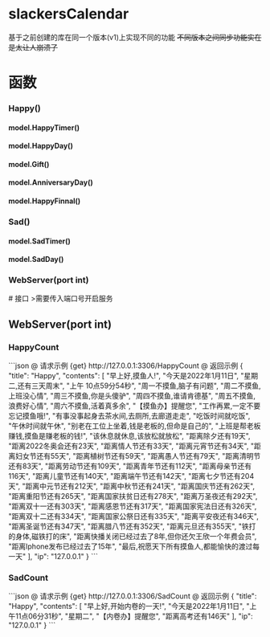 # slackersCalendar
基于之前创建的库在同一个版本(v1)上实现不同的功能
~~不同版本之间同步功能实在是太让人崩溃了~~
# 函数
<h3>Happy()</h3>
<h4>model.HappyTimer()</h4>
<h4>model.HappyDay()</h4>
<h4>model.Gift()</h4>
<h4>model.AnniversaryDay()</h4>
<h4>model.HappyFinnal()</h4>
<h3>Sad()</h3>
<h4>model.SadTimer()</h4>
<h4>model.SadDay()</h4>
<h3>WebServer(port int)</h3>
# 接口
>需要传入端口号开启服务
<h2>WebServer(port int)</h2>

<h3>HappyCount</h3>
```json
@ 请求示例
{get} http://127.0.0.1:3306/HappyCount
@ 返回示例
{
"title": "Happy",
"contents": [
"早上好,摸鱼人!",
"今天是2022年1月11日",
"星期二,还有三天周末",
"上午 10点59分54秒",
"周一不摸鱼,脑子有问题",
"周二不摸鱼,上班没心情",
"周三不摸鱼,你是头傻驴",
"周四不摸鱼,谁请肯德基",
"周五不摸鱼,浪费好心情",
"周六不摸鱼,活着真多余",
"【摸鱼办】提醒您",
"工作再累,一定不要忘记摸鱼哦!",
"有事没事起身去茶水间,去厕所,去廊道走走",
"吃饭时间就吃饭",
"午休时间就午休",
"别老在工位上坐着,钱是老板的,但命是自己的",
"上班是帮老板赚钱,摸鱼是赚老板的钱!",
"该休息就休息,该放松就放松",
"距离除夕还有19天",
"距离2022冬奥会还有23天",
"距离情人节还有33天",
"距离元宵节还有34天",
"距离妇女节还有55天",
"距离植树节还有59天",
"距离愚人节还有79天",
"距离清明节还有83天",
"距离劳动节还有109天",
"距离青年节还有112天",
"距离母亲节还有116天",
"距离儿童节还有140天",
"距离端午节还有142天",
"距离七夕节还有204天",
"距离中元节还有212天",
"距离中秋节还有241天",
"距离国庆节还有262天",
"距离重阳节还有265天",
"距离国家扶贫日还有278天",
"距离万圣夜还有292天",
"距离双十一还有303天",
"距离感恩节还有317天",
"距离国家宪法日还有326天",
"距离双十二还有334天",
"距离国家公祭日还有335天",
"距离平安夜还有346天",
"距离圣诞节还有347天",
"距离腊八节还有352天",
"距离元旦还有355天",
"铁打的身体,磁铁打的床",
"距离快播关闭已经过去了8年,但你还欠王欣一个年费会员",
"距离Iphone发布已经过去了15年",
"最后,祝愿天下所有摸鱼人,都能愉快的渡过每一天"
],
"ip": "127.0.0.1"
}
```
<h3>SadCount</h3>
```json
@ 请求示例
{get} http://127.0.0.1:3306/SadCount
@ 返回示例
{
"title": "Happy",
"contents": [
"早上好,开始内卷的一天!",
"今天是2022年1月11日",
"上午11点06分31秒",
"星期二",
"【内卷办】提醒您",
"距离高考还有146天"
],
"ip": "127.0.0.1"
}
```
